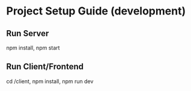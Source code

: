 Project Setup Guide (development)
==================================

Run Server
--------
npm install,
npm start

Run Client/Frontend
---------------
cd /client,
npm install,
npm run dev
